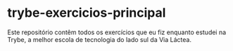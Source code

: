 # trybe-exercicios-principal

Este repositório contêm todos os exercícios que eu fiz enquanto estudei na Trybe, a melhor escola de tecnologia do lado sul da Via Láctea. 